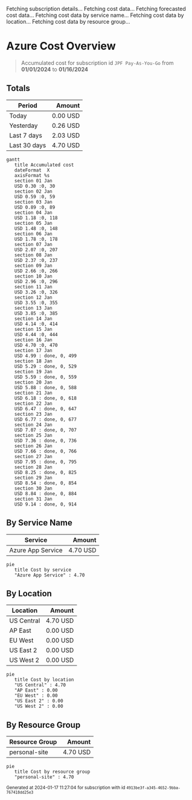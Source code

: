 Fetching subscription details...
Fetching cost data...
Fetching forecasted cost data...
Fetching cost data by service name...
Fetching cost data by location...
Fetching cost data by resource group...
# Azure Cost Overview

> Accumulated cost for subscription id `JPF Pay-As-You-Go` from **01/01/2024** to **01/16/2024**

## Totals

|Period|Amount|
|---|---:|
|Today|0.00 USD|
|Yesterday|0.26 USD|
|Last 7 days|2.03 USD|
|Last 30 days|4.70 USD|

```mermaid
gantt
   title Accumulated cost
   dateFormat  X
   axisFormat %s
   section 01 Jan
   USD 0.30 :0, 30
   section 02 Jan
   USD 0.59 :0, 59
   section 03 Jan
   USD 0.89 :0, 89
   section 04 Jan
   USD 1.18 :0, 118
   section 05 Jan
   USD 1.48 :0, 148
   section 06 Jan
   USD 1.78 :0, 178
   section 07 Jan
   USD 2.07 :0, 207
   section 08 Jan
   USD 2.37 :0, 237
   section 09 Jan
   USD 2.66 :0, 266
   section 10 Jan
   USD 2.96 :0, 296
   section 11 Jan
   USD 3.26 :0, 326
   section 12 Jan
   USD 3.55 :0, 355
   section 13 Jan
   USD 3.85 :0, 385
   section 14 Jan
   USD 4.14 :0, 414
   section 15 Jan
   USD 4.44 :0, 444
   section 16 Jan
   USD 4.70 :0, 470
   section 17 Jan
   USD 4.99 : done, 0, 499
   section 18 Jan
   USD 5.29 : done, 0, 529
   section 19 Jan
   USD 5.59 : done, 0, 559
   section 20 Jan
   USD 5.88 : done, 0, 588
   section 21 Jan
   USD 6.18 : done, 0, 618
   section 22 Jan
   USD 6.47 : done, 0, 647
   section 23 Jan
   USD 6.77 : done, 0, 677
   section 24 Jan
   USD 7.07 : done, 0, 707
   section 25 Jan
   USD 7.36 : done, 0, 736
   section 26 Jan
   USD 7.66 : done, 0, 766
   section 27 Jan
   USD 7.95 : done, 0, 795
   section 28 Jan
   USD 8.25 : done, 0, 825
   section 29 Jan
   USD 8.54 : done, 0, 854
   section 30 Jan
   USD 8.84 : done, 0, 884
   section 31 Jan
   USD 9.14 : done, 0, 914
```

## By Service Name

|Service|Amount|
|---|---:|
|Azure App Service|4.70 USD|

```mermaid
pie
   title Cost by service
   "Azure App Service" : 4.70
```

## By Location

|Location|Amount|
|---|---:|
|US Central|4.70 USD|
|AP East|0.00 USD|
|EU West|0.00 USD|
|US East 2|0.00 USD|
|US West 2|0.00 USD|

```mermaid
pie
   title Cost by location
   "US Central" : 4.70
   "AP East" : 0.00
   "EU West" : 0.00
   "US East 2" : 0.00
   "US West 2" : 0.00
```

## By Resource Group

|Resource Group|Amount|
|---|---:|
|personal-site|4.70 USD|

```mermaid
pie
   title Cost by resource group
   "personal-site" : 4.70
```

<sup>Generated at 2024-01-17 11:27:04 for subscription with id `4913be3f-a345-4652-9bba-767418dd25e3`</sup>
